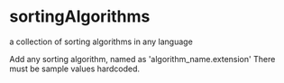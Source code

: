 # sortingAlgorithms
a collection of sorting algorithms in any language

Add any sorting algorithm, named as 'algorithm_name.extension'
There must be sample values hardcoded.
